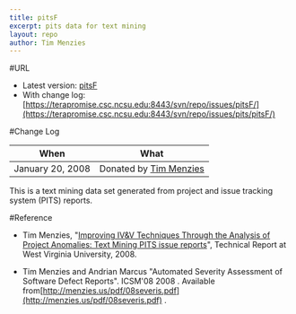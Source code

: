 ```yaml
---
title: pitsF
excerpt: pits data for text mining
layout: repo
author: Tim Menzies
---
```



#URL

  * Latest version: [pitsF](https://terapromise.csc.ncsu.edu:8443/svn/repo/issues/pits/pitsF/pitsF.csv)
  * With change log: [https://terapromise.csc.ncsu.edu:8443/svn/repo/issues/pitsF/](https://terapromise.csc.ncsu.edu:8443/svn/repo/issues/pits/pitsF/)

#Change Log

When | What
---- | ----
   January 20, 2008 | Donated by [Tim Menzies](/repo/people)

This is a text mining data set generated from project and issue tracking system (PITS) reports.

#Reference

  * Tim Menzies, "[Improving IV&V Techniques Through the Analysis of Project Anomalies: Text Mining PITS issue reports](http://menzies.us/pdf/07anomalies-pits.pdf)", Technical Report at West Virginia University, 2008.

  * Tim Menzies and Andrian Marcus "Automated Severity Assessment of Software Defect Reports". ICSM'08  2008 . Available from[http://menzies.us/pdf/08severis.pdf](http://menzies.us/pdf/08severis.pdf) .

